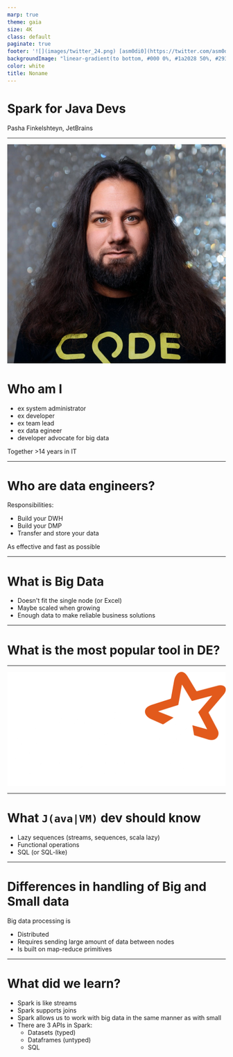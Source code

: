 ```yaml
---
marp: true
theme: gaia
size: 4K
class: default
paginate: true
footer: '![](images/twitter_24.png) [asm0di0](https://twitter.com/asm0di0)'
backgroundImage: "linear-gradient(to bottom, #000 0%, #1a2028 50%, #293845 100%)"
color: white
title: Noname
---
```

<!--
_class: lead
_paginate: false
_footer: ""
-->

<style>
footer {
    display: table
}
.hljs-variable { color: lightblue }
.hljs-string { color: lightgreen }
.hljs-params { color: lightpink }
</style>

# Spark for Java Devs

Pasha Finkelshteyn, JetBrains

---

![bg right:40%](images/avatar.jpg)

# Who am I

- ex system administrator
- ex developer
- ex team lead
- ex data egineer
- developer advocate for big data

Together >14 years in IT

---

# Who are data engineers?

Responsibilities:
- Build your DWH
- Build your DMP
- Transfer and store your data

As effective and fast as possible

---

# What is Big Data

* Doesn't fit the single node (or Excel)
* Maybe scaled when growing
* Enough data to make reliable business solutions

<!-- 3V: volume, velocity, variety -->
---

<!-- _class: lead -->

# What is the most popular tool in DE?

---

![bg fit](images/spark.png)

---

# What `J(ava|VM)` dev should know

- Lazy sequences (streams, sequences, scala lazy)
- Functional operations
- SQL (or SQL-like)

---

# Differences in handling of Big and Small data

Big data processing is 
- Distributed
- Requires sending large amount of data between nodes
- Is built on map-reduce primitives

---

# What did we learn?

- Spark is like streams
- Spark supports joins
- Spark allows us to work with big data in the same manner as with small
- There are 3 APIs in Spark:
    - Datasets (typed)
    - Dataframes (untyped)
    - SQL
